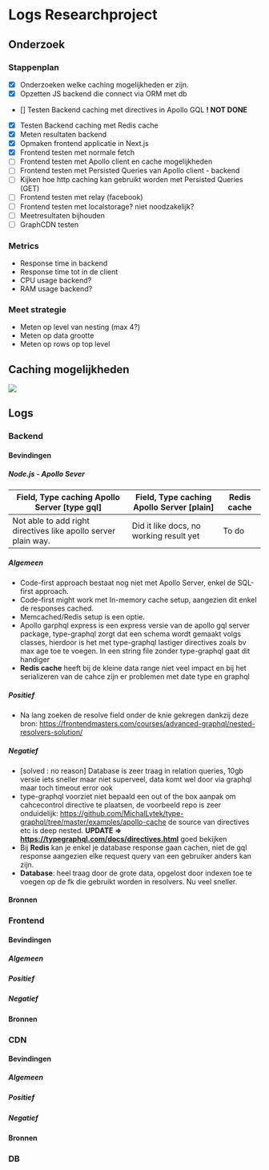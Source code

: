 # Logs Researchproject

## Onderzoek

### Stappenplan

- [x] Onderzoeken welke caching mogelijkheden er zijn.
- [x] Opzetten JS backend die connect via ORM met db
- [] Testen Backend caching met directives in Apollo GQL **! NOT DONE**
- [x] Testen Backend caching met Redis cache
- [x] Meten resultaten backend
- [x] Opmaken frontend applicatie in Next.js
- [x] Frontend testen met normale fetch
- [ ] Frontend testen met Apollo client en cache mogelijkheden
- [ ] Frontend testen met Persisted Queries van Apollo client - backend
- [ ] Kijken hoe http caching kan gebruikt worden met Persisted Queries (GET)
- [ ] Frontend testen met relay (facebook)
- [ ] Frontend testen met localstorage? niet noodzakelijk?
- [ ] Meetresultaten bijhouden
- [ ] GraphCDN testen

### Metrics
* Response time in backend
* Response time tot in de client
* CPU usage backend?
* RAM usage backend? 

### Meet strategie
* Meten op level van nesting (max 4?)
* Meten op data grootte
* Meten op rows op top level

## Caching mogelijkheden

![](https://i.imgur.com/chwlbvw.png)


## Logs

### Backend
#### Bevindingen


##### Node.js - Apollo Sever

| Field, Type caching Apollo Server [**type gql**] | Field, Type caching Apollo Server [plain] | Redis cache |
| -------- | -------- | -------- |
| Not able to add right directives like apollo server plain way. | Did it like docs, no working result yet | To do


##### Algemeen
- Code-first approach bestaat nog niet met Apollo Server, enkel de SQL-first approach.
- Code-first might work met In-memory cache setup, aangezien dit enkel de responses cached.
- Memcached/Redis setup is een optie.
- Apollo garphql express is een express versie van de apollo gql server package, type-graphql zorgt dat een schema wordt gemaakt volgs classes, hierdoor is het met type-graphql lastiger directives zoals bv max age toe te voegen. In een string file zonder type-graphql gaat dit handiger
- **Redis cache** heeft bij de kleine data range niet veel impact en bij het serializeren van de cahce zijn er problemen met date type en graphql
##### Positief
- Na lang zoeken de resolve field onder de knie gekregen dankzij deze bron: https://frontendmasters.com/courses/advanced-graphql/nested-resolvers-solution/
##### Negatief
- [solved : no reason] Database is zeer traag in relation queries, 10gb versie iets sneller maar niet superveel, data komt wel door via graphql maar toch timeout error ook
- type-graphql voorziet niet bepaald een out of the box aanpak om cahcecontrol directive te plaatsen, de voorbeeld repo is zeer onduidelijk: https://github.com/MichalLytek/type-graphql/tree/master/examples/apollo-cache de source van directives etc is deep nested. **UPDATE => https://typegraphql.com/docs/directives.html** goed bekijken
- Bij **Redis** kan je enkel je database response gaan cachen, niet de gql response aangezien elke request query van een gebruiker anders kan zijn.
- **Database**: heel traag door de grote data, opgelost door indexen toe te voegen op de fk die gebruikt worden in resolvers. Nu veel sneller.
#### Bronnen
### Frontend
#### Bevindingen
##### Algemeen
##### Positief
##### Negatief
#### Bronnen
### CDN
#### Bevindingen
##### Algemeen
##### Positief
##### Negatief
#### Bronnen
### DB